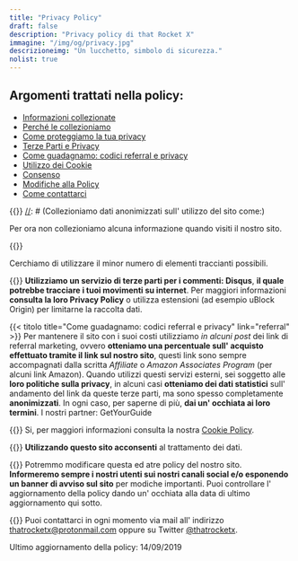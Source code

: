 ```yaml
---
title: "Privacy Policy"
draft: false
description: "Privacy policy di that Rocket X"
immagine: "/img/og/privacy.jpg"
descrizioneimg: "Un lucchetto, simbolo di sicurezza."
nolist: true
---
```


## Argomenti trattati nella policy:

-   [Informazioni collezionate](#infocollezionate)
-   [Perché le collezioniamo](#perche)
-   [Come proteggiamo la tua privacy](#sicurezza)
-   [Terze Parti e Privacy](#terzeparti)
-   [Come guadagnamo: codici referral e privacy](#referral)
-   [Utilizzo dei Cookie](#cookie)
-   [Consenso](#consenso)
-   [Modifiche alla Policy](#modifiche)
-   [Come contattarci](#contatti)

{{<titolo title="Che informazioni collezioniamo?" link="infocollezionate">}}
[//]: # (Collezioniamo dati anonimizzati sull' utilizzo del sito come:)

[//]: # (-   Pagine visitate sul sito)
[//]: # (-   Paese di origine)
[//]: # (-   Browser utilizzato)
[//]: # (-   Sito di provenienza) 

Per ora non collezioniamo alcuna informazione quando visiti il nostro sito.

<!-- {{<titolo title="A che scopo collezioniamo queste informazioni?" link="perche">}}
Collezioniamo queste informazioni **per analizzare e per migliorare il nostro lavoro**.
Utilizzando questi dati infatti **possiamo scoprire cosa piace di più al nostro pubblico** e modificare il codice del sito per renderlo compatibile con i dispositivi maggiormente utilizzati dagli utenti che ci visitano.
**Ad esempio se ai nostri utenti è piaciuto "10 cose da vedere a X" proporremo più contenuti simili in futuro**, se invece **molti utenti accedono da Internet Explorer miglioreremo l' esperienza per quegli utenti**. -->

{{<titolo title="Come proteggiamo la tua privacy?" link="sicurezza">}}
<!--Innanzitutto, **utilizziamo un software open source e privacy friendly per le nostre statistiche: Matomo** (quindi non condividiamo i tuoi dati con servizi di terze parti es. Google Analytics).
Non condividiamo alcuna informazione ricavata dalle nostre analisi con terzi. Inoltre, **i tuoi dati sono anonimizzati**.-->
  Cerchiamo di utilizzare il minor numero di elementi traccianti possibili.

{{<titolo title="Servizi di terze parti e la tua privacy" link="terzeparti">}}
**Utilizziamo un servizio di terze parti per i commenti: Disqus**, **il quale potrebbe tracciare i tuoi movimenti su internet**. Per maggiori informazioni **consulta la loro Privacy Policy** o utilizza estensioni (ad esempio uBlock Origin) per limitarne la raccolta dati.

{{< titolo title="Come guadagnamo: codici referral e privacy" link="referral" >}}
Per mantenere il sito con i suoi costi utilizziamo *in alcuni post* dei link di referral marketing, ovvero **otteniamo una percentuale sull' acquisto effettuato tramite il link sul nostro sito**, questi link sono sempre accompagnati dalla scritta *Affiliate* o *Amazon Associates Program* (per alcuni link Amazon). Quando utilizzi questi servizi esterni, sei soggetto alle **loro politiche sulla privacy**, in alcuni casi **otteniamo dei dati statistici** sull' andamento del link da queste terze parti, ma sono spesso completamente **anonimizzati**. In ogni caso, per saperne di più, **dai un' occhiata ai loro termini**.
I nostri partner: GetYourGuide

{{<titolo title="Utilizziamo cookie?" link="cookie">}}
Si, per maggiori informazioni consulta la nostra [Cookie Policy](/info/cookie).

{{<titolo title="Consenso" link="consenso">}}
**Utilizzando questo sito acconsenti** al trattamento dei dati.

{{<titolo title="Modifiche alla Policy" link="modifiche">}}
Potremmo modificare questa ed atre policy del nostro sito. **Informeremo sempre i nostri utenti sui nostri canali social e/o esponendo un banner di avviso sul sito** per modiche importanti. Puoi controllare l' aggiornamento della policy dando un' occhiata alla data di ultimo aggiornamento qui sotto.

{{<titolo title="Contatti" link="contatti">}}
Puoi contattarci in ogni momento via mail all' indirizzo <a href="mailto:mailto:%74%68%61%74%72%6f%63%6b%65%74%78%2b%70%72%69%76%61%63%79%70%6f%6c%69%63%79%40%70%72%6f%74%6f%6e%6d%61%69%6c%2e%63%6f%6d">thatrocketx<!-- >@. -->@<!-- >@. -->protonmail<!-- >@. -->.<!-- >@. -->com</a> oppure su Twitter [@thatrocketx](https://twitter.com/thatrocketx).

Ultimo aggiornamento della policy: 14/09/2019
